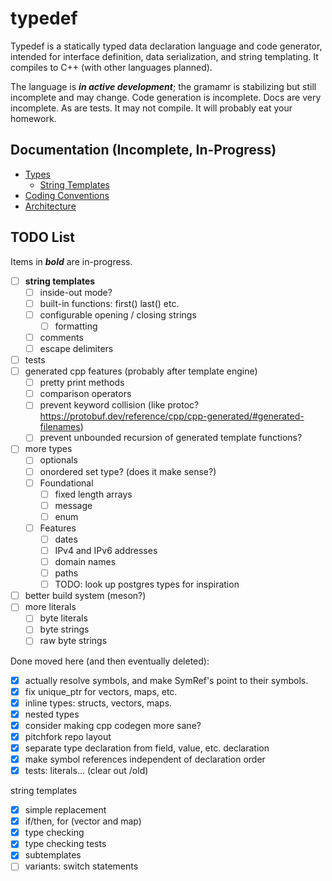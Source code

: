 # typedef

Typedef is a statically typed data declaration language and code generator, intended for interface definition, data serialization, and string templating. It compiles to C++ (with other languages planned).

The language is ***in active development***; the gramamr is stabilizing but still incomplete and may change. Code generation is incomplete. Docs are very incomplete. As are tests. It may not compile. It will probably eat your homework.

## Documentation (Incomplete, In-Progress)

* [Types](./docs/types.md)
  * [String Templates](./docs/template_strings.md)
* [Coding Conventions](./docs/conventions.md)
* [Architecture](./docs/ARCHITECTURE.md)

## TODO List

Items in ***bold*** are in-progress.

* [ ] **string templates**
  * [ ] inside-out mode?
  * [ ] built-in functions: first() last() etc.
  * [ ] configurable opening / closing strings
    * [ ] formatting
  * [ ] comments
  * [ ] escape delimiters
* [ ] tests
* [ ] generated cpp features (probably after template engine)
  * [ ] pretty print methods
  * [ ] comparison operators
  * [ ] prevent keyword collision (like protoc? <https://protobuf.dev/reference/cpp/cpp-generated/#generated-filenames>)
  * [ ] prevent unbounded recursion of generated template functions?
* [ ] more types
  * [ ] optionals
  * [ ] onordered set type? (does it make sense?)
  * [ ] Foundational
    * [ ] fixed length arrays
    * [ ] message
    * [ ] enum
  * [ ] Features
    * [ ] dates
    * [ ] IPv4 and IPv6 addresses
    * [ ] domain names
    * [ ] paths
    * [ ] TODO: look up postgres types for inspiration
* [ ] better build system (meson?)
* [ ] more literals
  * [ ] byte literals
  * [ ] byte strings
  * [ ] raw byte strings

Done moved here (and then eventually deleted):

* [x] actually resolve symbols, and make SymRef's point to their symbols.
* [x] fix unique_ptr for vectors, maps, etc.
* [x] inline types: structs, vectors, maps.
* [x] nested types
* [x] consider making cpp codegen more sane?
* [x] pitchfork repo layout
* [x] separate type declaration from field, value, etc. declaration
* [x] make symbol references independent of declaration order
* [x] tests: literals... (clear out /old)

string templates

* [x] simple replacement
* [x] if/then, for (vector and map)
* [x] type checking
* [x] type checking tests
* [x] subtemplates
* [ ] variants: switch statements
